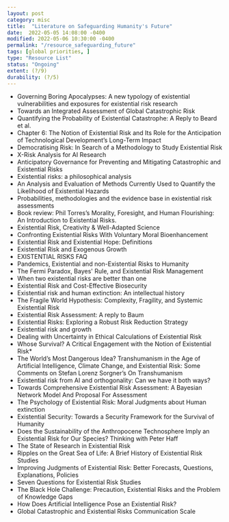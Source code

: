```yaml
---
layout: post
category: misc
title:  "Literature on Safeguarding Humanity's Future"
date:  2022-05-05 14:08:00 -0400
modified: 2022-05-06 10:30:00 -0400
permalink: "/resource_safeguarding_future"
tags: [global priorities, ]
type: "Resource List"
status: "Ongoing"
extent: (?/9)
durability: (?/5)
---
```



* Governing Boring Apocalypses: A new typology of existential vulnerabilities and exposures for existential risk research
* Towards an Integrated Assessment of Global Catastrophic Risk
* Quantifying the Probability of Existential Catastrophe: A Reply to Beard et al.
* Chapter 6: The Notion of Existential Risk and Its Role for the Anticipation of Technological Development’s Long-Term Impact
* Democratising Risk: In Search of a Methodology to Study Existential Risk
* X-Risk Analysis for AI Research
* Anticipatory Governance for Preventing and Mitigating Catastrophic and Existential Risks
* Existential risks: a philosophical analysis
* An Analysis and Evaluation of Methods Currently Used to Quantify the Likelihood of Existential Hazards
* Probabilities, methodologies and the evidence base in existential risk assessments
* Book review: Phil Torres’s Morality, Foresight, and Human Flourishing: An Introduction to Existential Risks.
* Existential Risk, Creativity & Well-Adapted Science
* Confronting Existential Risks With Voluntary Moral Bioenhancement
* Existential Risk and Existential Hope: Definitions
* Existential Risk and Exogenous Growth
* EXISTENTIAL RISKS FAQ
* Pandemics, Existential and non-Existential Risks to Humanity
* The Fermi Paradox, Bayes' Rule, and Existential Risk Management
* When two existential risks are better than one
* Existential Risk and Cost-Effective Biosecurity
* Existential risk and human extinction: An intellectual history
* The Fragile World Hypothesis: Complexity, Fragility, and Systemic Existential Risk
* Existential Risk Assessment: A reply to Baum
* Existential Risks: Exploring a Robust Risk Reduction Strategy
* Existential risk and growth
* Dealing with Uncertainty in Ethical Calculations of Existential Risk
* Whose Survival? A Critical Engagement with the Notion of Existential Risk*
* The World’s Most Dangerous Idea? Transhumanism in the Age of Artificial Intelligence, Climate Change, and Existential Risk: Some Comments on Stefan Lorenz Sorgner’s On Transhumanism
* Existential risk from AI and orthogonality: Can we have it both ways?
* Towards Comprehensive Existential Risk Assessment: A Bayesian Network Model And Proposal For Assessment
* The Psychology of Existential Risk: Moral Judgments about Human extinction
* Existential Security: Towards a Security Framework for the Survival of Humanity
* Does the Sustainability of the Anthropocene Technosphere Imply an Existential Risk for Our Species? Thinking with Peter Haff
* The State of Research in Existential Risk
* Ripples on the Great Sea of Life: A Brief History of Existential Risk Studies
* Improving Judgments of Existential Risk: Better Forecasts, Questions, Explanations, Policies
* Seven Questions for Existential Risk Studies
* The Black Hole Challenge: Precaution, Existential Risks and the Problem of Knowledge Gaps
* How Does Artificial Intelligence Pose an Existential Risk?
* Global Catastrophic and Existential Risks Communication Scale 